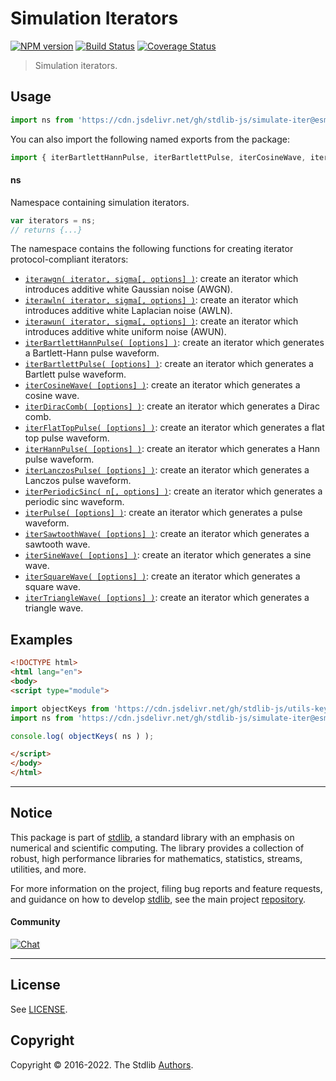 <!--

@license Apache-2.0

Copyright (c) 2019 The Stdlib Authors.

Licensed under the Apache License, Version 2.0 (the "License");
you may not use this file except in compliance with the License.
You may obtain a copy of the License at

   http://www.apache.org/licenses/LICENSE-2.0

Unless required by applicable law or agreed to in writing, software
distributed under the License is distributed on an "AS IS" BASIS,
WITHOUT WARRANTIES OR CONDITIONS OF ANY KIND, either express or implied.
See the License for the specific language governing permissions and
limitations under the License.

-->

# Simulation Iterators

[![NPM version][npm-image]][npm-url] [![Build Status][test-image]][test-url] [![Coverage Status][coverage-image]][coverage-url] <!-- [![dependencies][dependencies-image]][dependencies-url] -->

> Simulation iterators.



<section class="usage">

## Usage

```javascript
import ns from 'https://cdn.jsdelivr.net/gh/stdlib-js/simulate-iter@esm/index.mjs';
```

You can also import the following named exports from the package:

```javascript
import { iterBartlettHannPulse, iterBartlettPulse, iterCosineWave, iterDiracComb, iterFlatTopPulse, iterHannPulse, iterLanczosPulse, iterPeriodicSinc, iterPulse, iterSawtoothWave, iterSineWave, iterSquareWave, iterTriangleWave, iterawgn, iterawln, iterawun } from 'https://cdn.jsdelivr.net/gh/stdlib-js/simulate-iter@esm/index.mjs';
```

#### ns

Namespace containing simulation iterators.

```javascript
var iterators = ns;
// returns {...}
```

The namespace contains the following functions for creating iterator protocol-compliant iterators:

<!-- <toc pattern="*"> -->

<div class="namespace-toc">

-   <span class="signature">[`iterawgn( iterator, sigma[, options] )`][@stdlib/simulate/iter/awgn]</span><span class="delimiter">: </span><span class="description">create an iterator which introduces additive white Gaussian noise (AWGN).</span>
-   <span class="signature">[`iterawln( iterator, sigma[, options] )`][@stdlib/simulate/iter/awln]</span><span class="delimiter">: </span><span class="description">create an iterator which introduces additive white Laplacian noise (AWLN).</span>
-   <span class="signature">[`iterawun( iterator, sigma[, options] )`][@stdlib/simulate/iter/awun]</span><span class="delimiter">: </span><span class="description">create an iterator which introduces additive white uniform noise (AWUN).</span>
-   <span class="signature">[`iterBartlettHannPulse( [options] )`][@stdlib/simulate/iter/bartlett-hann-pulse]</span><span class="delimiter">: </span><span class="description">create an iterator which generates a Bartlett-Hann pulse waveform.</span>
-   <span class="signature">[`iterBartlettPulse( [options] )`][@stdlib/simulate/iter/bartlett-pulse]</span><span class="delimiter">: </span><span class="description">create an iterator which generates a Bartlett pulse waveform.</span>
-   <span class="signature">[`iterCosineWave( [options] )`][@stdlib/simulate/iter/cosine-wave]</span><span class="delimiter">: </span><span class="description">create an iterator which generates a cosine wave.</span>
-   <span class="signature">[`iterDiracComb( [options] )`][@stdlib/simulate/iter/dirac-comb]</span><span class="delimiter">: </span><span class="description">create an iterator which generates a Dirac comb.</span>
-   <span class="signature">[`iterFlatTopPulse( [options] )`][@stdlib/simulate/iter/flat-top-pulse]</span><span class="delimiter">: </span><span class="description">create an iterator which generates a flat top pulse waveform.</span>
-   <span class="signature">[`iterHannPulse( [options] )`][@stdlib/simulate/iter/hann-pulse]</span><span class="delimiter">: </span><span class="description">create an iterator which generates a Hann pulse waveform.</span>
-   <span class="signature">[`iterLanczosPulse( [options] )`][@stdlib/simulate/iter/lanczos-pulse]</span><span class="delimiter">: </span><span class="description">create an iterator which generates a Lanczos pulse waveform.</span>
-   <span class="signature">[`iterPeriodicSinc( n[, options] )`][@stdlib/simulate/iter/periodic-sinc]</span><span class="delimiter">: </span><span class="description">create an iterator which generates a periodic sinc waveform.</span>
-   <span class="signature">[`iterPulse( [options] )`][@stdlib/simulate/iter/pulse]</span><span class="delimiter">: </span><span class="description">create an iterator which generates a pulse waveform.</span>
-   <span class="signature">[`iterSawtoothWave( [options] )`][@stdlib/simulate/iter/sawtooth-wave]</span><span class="delimiter">: </span><span class="description">create an iterator which generates a sawtooth wave.</span>
-   <span class="signature">[`iterSineWave( [options] )`][@stdlib/simulate/iter/sine-wave]</span><span class="delimiter">: </span><span class="description">create an iterator which generates a sine wave.</span>
-   <span class="signature">[`iterSquareWave( [options] )`][@stdlib/simulate/iter/square-wave]</span><span class="delimiter">: </span><span class="description">create an iterator which generates a square wave.</span>
-   <span class="signature">[`iterTriangleWave( [options] )`][@stdlib/simulate/iter/triangle-wave]</span><span class="delimiter">: </span><span class="description">create an iterator which generates a triangle wave.</span>

</div>

<!-- </toc> -->

</section>

<!-- /.usage -->

<section class="examples">

## Examples

<!-- TODO: better examples -->

<!-- eslint no-undef: "error" -->

```html
<!DOCTYPE html>
<html lang="en">
<body>
<script type="module">

import objectKeys from 'https://cdn.jsdelivr.net/gh/stdlib-js/utils-keys@esm/index.mjs';
import ns from 'https://cdn.jsdelivr.net/gh/stdlib-js/simulate-iter@esm/index.mjs';

console.log( objectKeys( ns ) );

</script>
</body>
</html>
```

</section>

<!-- /.examples -->

<!-- Section for related `stdlib` packages. Do not manually edit this section, as it is automatically populated. -->

<section class="related">

</section>

<!-- /.related -->

<!-- Section for all links. Make sure to keep an empty line after the `section` element and another before the `/section` close. -->


<section class="main-repo" >

* * *

## Notice

This package is part of [stdlib][stdlib], a standard library with an emphasis on numerical and scientific computing. The library provides a collection of robust, high performance libraries for mathematics, statistics, streams, utilities, and more.

For more information on the project, filing bug reports and feature requests, and guidance on how to develop [stdlib][stdlib], see the main project [repository][stdlib].

#### Community

[![Chat][chat-image]][chat-url]

---

## License

See [LICENSE][stdlib-license].


## Copyright

Copyright &copy; 2016-2022. The Stdlib [Authors][stdlib-authors].

</section>

<!-- /.stdlib -->

<!-- Section for all links. Make sure to keep an empty line after the `section` element and another before the `/section` close. -->

<section class="links">

[npm-image]: http://img.shields.io/npm/v/@stdlib/simulate-iter.svg
[npm-url]: https://npmjs.org/package/@stdlib/simulate-iter

[test-image]: https://github.com/stdlib-js/simulate-iter/actions/workflows/test.yml/badge.svg?branch=main
[test-url]: https://github.com/stdlib-js/simulate-iter/actions/workflows/test.yml?query=branch:main

[coverage-image]: https://img.shields.io/codecov/c/github/stdlib-js/simulate-iter/main.svg
[coverage-url]: https://codecov.io/github/stdlib-js/simulate-iter?branch=main

<!--

[dependencies-image]: https://img.shields.io/david/stdlib-js/simulate-iter.svg
[dependencies-url]: https://david-dm.org/stdlib-js/simulate-iter/main

-->

[chat-image]: https://img.shields.io/gitter/room/stdlib-js/stdlib.svg
[chat-url]: https://gitter.im/stdlib-js/stdlib/

[stdlib]: https://github.com/stdlib-js/stdlib

[stdlib-authors]: https://github.com/stdlib-js/stdlib/graphs/contributors

[umd]: https://github.com/umdjs/umd
[es-module]: https://developer.mozilla.org/en-US/docs/Web/JavaScript/Guide/Modules

[deno-url]: https://github.com/stdlib-js/simulate-iter/tree/deno
[umd-url]: https://github.com/stdlib-js/simulate-iter/tree/umd
[esm-url]: https://github.com/stdlib-js/simulate-iter/tree/esm
[branches-url]: https://github.com/stdlib-js/simulate-iter/blob/main/branches.md

[stdlib-license]: https://raw.githubusercontent.com/stdlib-js/simulate-iter/main/LICENSE

<!-- <toc-links> -->

[@stdlib/simulate/iter/awgn]: https://github.com/stdlib-js/simulate-iter-awgn/tree/esm

[@stdlib/simulate/iter/awln]: https://github.com/stdlib-js/simulate-iter-awln/tree/esm

[@stdlib/simulate/iter/awun]: https://github.com/stdlib-js/simulate-iter-awun/tree/esm

[@stdlib/simulate/iter/bartlett-hann-pulse]: https://github.com/stdlib-js/simulate-iter-bartlett-hann-pulse/tree/esm

[@stdlib/simulate/iter/bartlett-pulse]: https://github.com/stdlib-js/simulate-iter-bartlett-pulse/tree/esm

[@stdlib/simulate/iter/cosine-wave]: https://github.com/stdlib-js/simulate-iter-cosine-wave/tree/esm

[@stdlib/simulate/iter/dirac-comb]: https://github.com/stdlib-js/simulate-iter-dirac-comb/tree/esm

[@stdlib/simulate/iter/flat-top-pulse]: https://github.com/stdlib-js/simulate-iter-flat-top-pulse/tree/esm

[@stdlib/simulate/iter/hann-pulse]: https://github.com/stdlib-js/simulate-iter-hann-pulse/tree/esm

[@stdlib/simulate/iter/lanczos-pulse]: https://github.com/stdlib-js/simulate-iter-lanczos-pulse/tree/esm

[@stdlib/simulate/iter/periodic-sinc]: https://github.com/stdlib-js/simulate-iter-periodic-sinc/tree/esm

[@stdlib/simulate/iter/pulse]: https://github.com/stdlib-js/simulate-iter-pulse/tree/esm

[@stdlib/simulate/iter/sawtooth-wave]: https://github.com/stdlib-js/simulate-iter-sawtooth-wave/tree/esm

[@stdlib/simulate/iter/sine-wave]: https://github.com/stdlib-js/simulate-iter-sine-wave/tree/esm

[@stdlib/simulate/iter/square-wave]: https://github.com/stdlib-js/simulate-iter-square-wave/tree/esm

[@stdlib/simulate/iter/triangle-wave]: https://github.com/stdlib-js/simulate-iter-triangle-wave/tree/esm

<!-- </toc-links> -->

</section>

<!-- /.links -->
